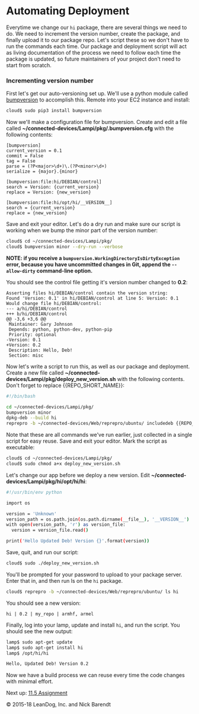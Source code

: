 # Automating Deployment

Everytime we change our `hi` package, there are several things we need to do. We need to increment the version number, create the package, and finally upload it to our package repo. Let's script these so we don't have to run the commands each time. Our package and deployment script will act as living documentation of the process we need to follow each time the package is updated, so future maintainers of your project don't need to start from scratch.


### Incrementing version number

First let's get our auto-versioning set up. We'll use a python module called [bumpversion](https://pypi.python.org/pypi/bumpversion/) to accomplish this. Remote into your EC2 instance and install:

```bash
cloud$ sudo pip3 install bumpversion
```

Now we'll make a configuration file for bumpversion. Create and edit a file called **~/connected-devices/Lampi/pkg/.bumpversion.cfg** with the following contents:

```
[bumpversion]
current_version = 0.1
commit = False
tag = False
parse = (?P<major>\d+)\.(?P<minor>\d+)
serialize = {major}.{minor}

[bumpversion:file:hi/DEBIAN/control]
search = Version: {current_version}
replace = Version: {new_version}

[bumpversion:file:hi/opt/hi/__VERSION__]
search = {current_version}
replace = {new_version}
```

Save and exit your editor. Let's do a dry run and make sure our script is working when we bump the minor part of the version number:

```bash
cloud$ cd ~/connected-devices/Lampi/pkg/
cloud$ bumpversion minor --dry-run --verbose
```

**NOTE: if you receive a ```bumpversion.WorkingDirectoryIsDirtyException``` error, because you have uncommitted changes in Git, append the ```--allow-dirty``` command-line option.**

You should see the control file getting it's version number changed to **0.2**:

```
Asserting files hi/DEBIAN/control contain the version string:
Found 'Version: 0.1' in hi/DEBIAN/control at line 5: Version: 0.1
Would change file hi/DEBIAN/control:
--- a/hi/DEBIAN/control
+++ b/hi/DEBIAN/control
@@ -3,6 +3,6 @@
 Maintainer: Gary Johnson
 Depends: python, python-dev, python-pip
 Priority: optional
-Version: 0.1
+Version: 0.2
 Description: Hello, Deb!
 Section: misc
```

Now let's write a script to run this, as well as our package and deployment. Create a new file called **~/connected-devices/Lampi/pkg/deploy_new_version.sh** with the following contents. Don't forget to replace {{REPO_SHORT_NAME}}:

```bash
#!/bin/bash

cd ~/connected-devices/Lampi/pkg/
bumpversion minor
dpkg-deb --build hi
reprepro -b ~/connected-devices/Web/reprepro/ubuntu/ includedeb {{REPO_SHORT_NAME}} hi.deb
```

Note that these are all commands we've run earlier, just collected in a single script for easy reuse. Save and exit your editor. Mark the script as executable:

```bash
cloud$ cd ~/connected-devices/Lampi/pkg/
cloud$ sudo chmod a+x deploy_new_version.sh
```

Let's change our app before we deploy a new version. Edit **~/connected-devices/Lampi/pkg/hi/opt/hi/hi**:

```bash
#!/usr/bin/env python

import os

version = 'Unknown'
version_path = os.path.join(os.path.dirname(__file__), '__VERSION__')
with open(version_path, 'r') as version_file:
  version = version_file.read()

print('Hello Updated Deb! Version {}'.format(version))
```

Save, quit, and run our script:

```bash
cloud$ sudo ./deploy_new_version.sh
```

You'll be prompted for your password to upload to your package server. Enter that in, and then run ls on the `hi` package. 

```bash
cloud$ reprepro -b ~/connected-devices/Web/reprepro/ubuntu/ ls hi 
```

You should see a new version:

```
hi | 0.2 | my_repo | armhf, armel
```

Finally, log into your lamp, update and install `hi`, and run the script. You should see the new output:

```bash
lamp$ sudo apt-get update
lamp$ sudo apt-get install hi
lamp$ /opt/hi/hi

Hello, Updated Deb! Version 0.2
```

Now we have a build process we can reuse every time the code changes with minimal effort.

Next up: [11.5 Assignment](../11.5_Assignment/README.md)

&copy; 2015-18 LeanDog, Inc. and Nick Barendt
